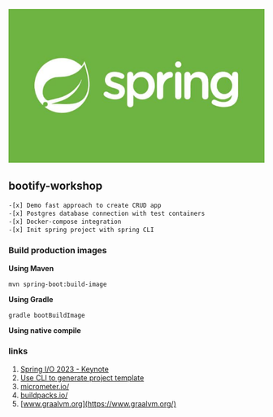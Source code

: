![img.png](img.png)
## bootify-workshop

    -[x] Demo fast approach to create CRUD app
    -[x] Postgres database connection with test containers
    -[x] Docker-compose integration
    -[x] Init spring project with spring CLI 

### Build production images

**Using Maven**

    mvn spring-boot:build-image

**Using Gradle**
    
    gradle bootBuildImage

**Using native compile**

### links

1. [Spring I/O 2023 - Keynote](https://www.youtube.com/watch?v=IgmeFeTU1a4)
2. [Use CLI to generate project template](https://dev.to/akojimsg/use-cli-to-generate-your-spring-template-32fh)
3. [micrometer.io/](https://micrometer.io/)
4. [buildpacks.io/](https://buildpacks.io/)
5. [www.graalvm.org](https://www.graalvm.org/)